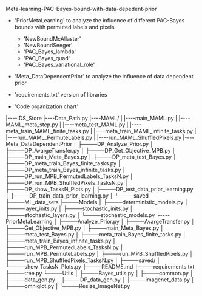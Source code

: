 Meta-learning-PAC-Bayes-bound-with-data-depedent-prior

- 'PriorMetaLearning'
   to analyze the influence of different PAC-Bayes bounds with permuted labels and pixels
   - 'NewBoundMcAllaster'
   - 'NewBoundSeeger'
   - 'PAC_Bayes_lambda'
   - 'PAC_Bayes_quad' 
   - 'PAC_Bayes_variational_role'

- 'Meta_DataDependentPrior'
   to analyze the influence of data dependent prior
- 'requirements.txt'
   version of libraries
   
- 'Code organization chart'

|----.DS_Store
|----Data_Path.py
|----MAML/
|    |----main_MAML.py
|    |----MAML_meta_step.py
|    |----meta_test_MAML.py
|    |----meta_train_MAML_finite_tasks.py
|    |----meta_train_MAML_infinite_tasks.py
|    |----run_MAML_PermuteLabels.py
|    |----run_MAML_ShuffledPixels.py
|----Meta_DataDependentPrior
│    ├────DP_Analyze_Prior.py
│    ├────DP_AvargeTransfer.py
│    ├────DP_Get_Objective_MPB.py
│    ├────DP_main_Meta_Bayes.py
│    ├────DP_meta_test_Bayes.py
│    ├────DP_meta_train_Bayes_finite_tasks.py
│    ├────DP_meta_train_Bayes_infinite_tasks.py
│    ├────DP_run_MPB_PermutedLabels_TasksN.py
│    ├────DP_run_MPB_ShuffledPixels_TasksN.py
│    ├────DP_show_TasksN_Plots.py
│    ├────DP_test_data_prior_learning.py
│    ├────DP_train_data_prior_learning.py
│    └────saved
├────ML_data_sets
├────Models
│    ├────deterministic_models.py
│    ├────layer_inits.py
│    ├────stochastic_inits.py
│    ├────stochastic_layers.py
│    └────stochastic_models.py
├----PriorMetaLearning
│    ├────Analyze_Prior.py
│    ├────AvargeTransfer.py
│    ├────Get_Objective_MPB.py
│    ├────main_Meta_Bayes.py
│    ├────meta_test_Bayes.py
│    ├────meta_train_Bayes_finite_tasks.py
│    ├────meta_train_Bayes_infinite_tasks.py
│    ├────run_MPB_PermutedLabels_TasksN.py
│    ├────run_MPB_PermuteLabels.py
│    ├────run_MPB_ShuffledPixels.py
│    ├────run_MPB_ShuffledPixels_TasksN.py
│    ├────saved/
│    └────show_TasksN_Plots.py
├────README.md
├────requirements.txt
├────tree.py
└────Utils
│    ├────Bayes_utils.py
│    ├────common.py
│    ├────data_gen.py
│    ├────DP_data_gen.py
│    ├────imagenet_data.py
│    ├────omniglot.py
│    └────Resize_ImageNet.py

